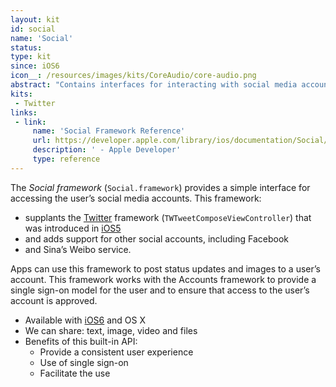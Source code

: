```yaml
---
layout: kit
id: social
name: 'Social'
status:
type: kit
since: iOS6
icon__: /resources/images/kits/CoreAudio/core-audio.png
abstract: "Contains interfaces for interacting with social media accounts."
kits:
 - Twitter
links:
 - link:
     name: 'Social Framework Reference'
     url: https://developer.apple.com/library/ios/documentation/Social/Reference/Social_Framework/index.html
     description: ' - Apple Developer'
     type: reference
---
```


The *Social framework* (`Social.framework`) provides a simple interface for accessing the user’s social media accounts. This framework:

* supplants the [Twitter](/Twitter) framework (`TWTweetComposeViewController`) that was introduced in [iOS5](/iOS5) 
* and adds support for other social accounts, including Facebook 
* and Sina’s Weibo service. 

Apps can use this framework to post status updates and images to a user’s account. This framework works with the Accounts framework to provide a single sign-on model for the user and to ensure that access to the user’s account is approved.

* Available with [iOS6](/iOS6) and OS X
* We can share: text, image, video and files
* Benefits of this built-in API:
  * Provide a consistent user experience
  * Use of single sign-on
  * Facilitate the use
